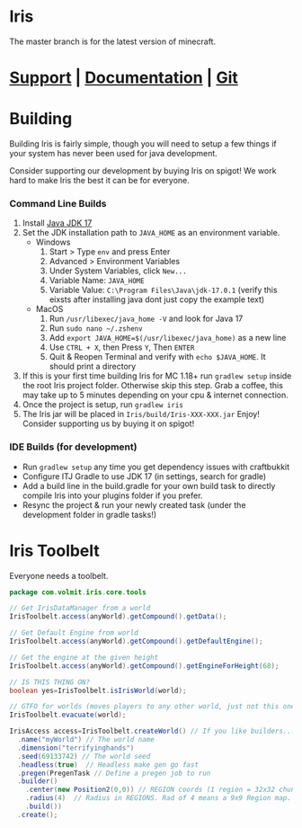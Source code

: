 # Iris

The master branch is for the latest version of minecraft.

# [Support](https://discord.gg/3xxPTpT) **|** [Documentation](https://docs.volmit.com/iris/) **|** [Git](https://github.com/IrisDimensions)

# Building

Building Iris is fairly simple, though you will need to setup a few things if your system has never been used for java
development.

Consider supporting our development by buying Iris on spigot! We work hard to make Iris the best it can be for everyone.

### Command Line Builds

1. Install [Java JDK 17](https://www.oracle.com/java/technologies/javase/jdk17-archive-downloads.html)
2. Set the JDK installation path to `JAVA_HOME` as an environment variable.
    * Windows
        1. Start > Type `env` and press Enter
        2. Advanced > Environment Variables
        3. Under System Variables, click `New...`
        4. Variable Name: `JAVA_HOME`
        5. Variable Value: `C:\Program Files\Java\jdk-17.0.1` (verify this eixsts after installing java dont just copy
           the example text)
    * MacOS
        1. Run `/usr/libexec/java_home -V` and look for Java 17
        2. Run `sudo nano ~/.zshenv`
        3. Add `export JAVA_HOME=$(/usr/libexec/java_home)` as a new line
        4. Use `CTRL + X`, then Press `Y`, Then `ENTER`
        5. Quit & Reopen Terminal and verify with `echo $JAVA_HOME`. It should print a directory
3. If this is your first time building Iris for MC 1.18+ run `gradlew setup` inside the root Iris project folder.
   Otherwise skip this step. Grab a coffee, this may take up to 5 minutes depending on your cpu & internet connection.
4. Once the project is setup, run `gradlew iris`
5. The Iris jar will be placed in `Iris/build/Iris-XXX-XXX.jar` Enjoy! Consider supporting us by buying it on spigot!

### IDE Builds (for development)

* Run `gradlew setup` any time you get dependency issues with craftbukkit
* Configure ITJ Gradle to use JDK 17 (in settings, search for gradle)
* Add a build line in the build.gradle for your own build task to directly compile Iris into your plugins folder if you
  prefer.
* Resync the project & run your newly created task (under the development folder in gradle tasks!)

# Iris Toolbelt

Everyone needs a toolbelt.

```java
package com.volmit.iris.core.tools

// Get IrisDataManager from a world
IrisToolbelt.access(anyWorld).getCompound().getData();

// Get Default Engine from world
IrisToolbelt.access(anyWorld).getCompound().getDefaultEngine();

// Get the engine at the given height
IrisToolbelt.access(anyWorld).getCompound().getEngineForHeight(68);

// IS THIS THING ON?
boolean yes=IrisToolbelt.isIrisWorld(world);

// GTFO for worlds (moves players to any other world, just not this one)
IrisToolbelt.evacuate(world);

IrisAccess access=IrisToolbelt.createWorld() // If you like builders...
  .name("myWorld") // The world name
  .dimension("terrifyinghands")
  .seed(69133742) // The world seed
  .headless(true)  // Headless make gen go fast
  .pregen(PregenTask // Define a pregen job to run
  .builder()
    .center(new Position2(0,0)) // REGION coords (1 region = 32x32 chunks)
    .radius(4)  // Radius in REGIONS. Rad of 4 means a 9x9 Region map.
    .build())
  .create();
```
